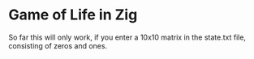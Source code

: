 # Game of Life in Zig

So far this will only work, if you enter a 10x10 matrix in the state.txt file, consisting of zeros and ones.